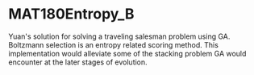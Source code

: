 # MAT180Entropy_B
Yuan's solution for solving a traveling salesman problem using GA.
Boltzmann selection is an entropy related scoring method.
This implementation would alleviate some of the stacking problem GA would encounter at the later stages of evolution.
